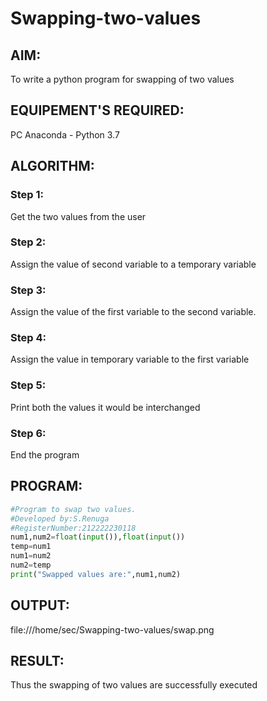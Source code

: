 # Swapping-two-values
## AIM:
To write a python program for swapping of two values
## EQUIPEMENT'S REQUIRED: 
PC
Anaconda - Python 3.7
## ALGORITHM: 
### Step 1:
Get the two values from the user
### Step 2: 
Assign the value of second variable to a temporary variable 
### Step 3: 
Assign the value of the first variable to the second variable.
### Step 4:  
Assign the value in temporary variable to the first variable
### Step 5: 
Print both the values it would be interchanged
### Step 6: 
End the program
## PROGRAM:
```python
#Program to swap two values.
#Developed by:S.Renuga
#RegisterNumber:212222230118
num1,num2=float(input()),float(input())
temp=num1
num1=num2
num2=temp
print("Swapped values are:",num1,num2)
```
## OUTPUT:



 file:///home/sec/Swapping-two-values/swap.png

## RESULT:
Thus the swapping of two values are successfully executed



